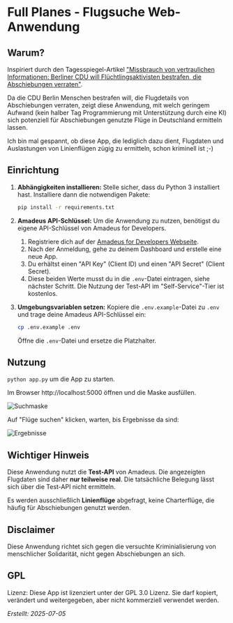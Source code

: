 # Full Planes - Flugsuche Web-Anwendung

## Warum?

Inspiriert durch den Tagesspiegel-Artikel ["Missbrauch von vertraulichen Informationen: Berliner CDU will Flüchtlingsaktivisten bestrafen, die Abschiebungen verraten"](
https://www.tagesspiegel.de/berlin/missbrauch-von-vertraulichen-informationen-berliner-cdu-will-fluchtlingsaktivisten-bestrafen-die-abschiebungen-verraten-13973525.html).

Da die CDU Berlin Menschen bestrafen will, die Flugdetails von Abschiebungen verraten, zeigt diese Anwendung, mit welch geringem Aufwand (kein halber Tag Programmierung mit Unterstützung durch eine KI) sich potenziell für Abschiebungen genutzte Flüge in Deutschland ermitteln lassen. 

Ich bin mal gespannt, ob diese App, die lediglich dazu dient, Flugdaten und Auslastungen von Linienflügen zügig zu ermitteln, schon kriminell ist ;-)

## Einrichtung

1.  **Abhängigkeiten installieren:**
    Stelle sicher, dass du Python 3 installiert hast. Installiere dann die notwendigen Pakete:
    ```bash
    pip install -r requirements.txt
    ```

2.  **Amadeus API-Schlüssel:**
    Um die Anwendung zu nutzen, benötigst du eigene API-Schlüssel von Amadeus for Developers.
    1.  Registriere dich auf der [Amadeus for Developers Webseite](https://developers.amadeus.com/register).
    2.  Nach der Anmeldung, gehe zu deinem Dashboard und erstelle eine neue App.
    3.  Du erhältst einen "API Key" (Client ID) und einen "API Secret" (Client Secret).
    4.  Diese beiden Werte musst du in die `.env`-Datei eintragen, siehe nächster Schritt.
    Die Nutzung der Test-API im "Self-Service"-Tier ist kostenlos.

3.  **Umgebungsvariablen setzen:**
    Kopiere die `.env.example`-Datei zu `.env` und trage deine Amadeus API-Schlüssel ein:
    ```bash
    cp .env.example .env
    ```
    Öffne die `.env`-Datei und ersetze die Platzhalter.

## Nutzung

`python app.py` um die App zu starten.

Im Browser http://localhost:5000 öffnen und die Maske ausfüllen.

![Suchmaske](https://github.com/user-attachments/assets/6b5f0685-5d18-4bbd-9e73-3e39833bb486)

Auf "Flüge suchen" klicken, warten, bis Ergebnisse da sind:

![Ergebnisse](https://github.com/user-attachments/assets/c7760b71-c583-4d2c-b83c-63776f41bbf7)

## Wichtiger Hinweis

Diese Anwendung nutzt die **Test-API** von Amadeus. Die angezeigten Flugdaten sind daher **nur teilweise real**. Die tatsächliche Belegung lässt sich über die Test-API nicht ermitteln.

Es werden ausschließlich **Linienflüge** abgefragt, keine Charterflüge, die häufig für Abschiebungen genutzt werden.

## Disclaimer

Diese Anwendung richtet sich gegen die versuchte Kriminialisierung von menschlicher Solidarität, nicht gegen Abschiebungen an sich.

## GPL

Lizenz: Diese App ist lizenziert unter der GPL 3.0 Lizenz. Sie darf kopiert, verändert und weitergegeben, aber nicht kommerziell verwendet werden.

*Erstellt: 2025-07-05*
